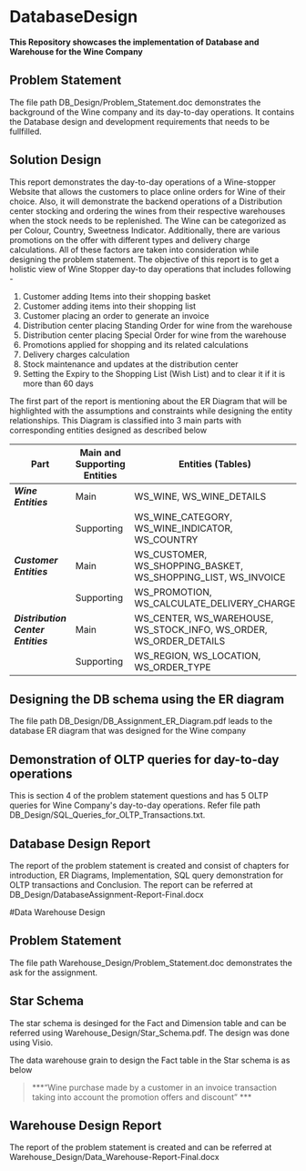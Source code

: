# DatabaseDesign
**This Repository showcases the implementation of Database and Warehouse for the Wine Company**

## Problem Statement 
The file path DB_Design/Problem_Statement.doc demonstrates the background of the Wine company and its day-to-day operations. 
It contains the Database design and development requirements that needs to be fullfilled.

## Solution Design

This report demonstrates the day-to-day operations of a Wine-stopper Website that allows the customers to place online orders for Wine of their choice. Also, it will demonstrate the backend operations of a Distribution center stocking and ordering the wines from their respective warehouses when the stock needs to be replenished.
The Wine can be categorized as per Colour, Country, Sweetness Indicator.  Additionally, there are various promotions on the offer with different types and delivery charge calculations. All of these factors are taken into consideration while designing the problem statement.
The objective of this report is to get a holistic view of Wine Stopper day-to day operations that includes following -
1.	Customer adding Items into their shopping basket
1.	Customer adding items into their shopping list
1.	Customer placing an order to generate an invoice
1.	Distribution center placing Standing Order for wine from the warehouse
1.	Distribution center placing Special Order for wine from the warehouse
1.	Promotions applied for shopping and its related calculations
1.	Delivery charges calculation 
1.	Stock maintenance and updates at the distribution center
1.	Setting the Expiry to the Shopping List (Wish List) and to clear it if it is more than 60 days

The first part of the report is mentioning about the ER Diagram that will be highlighted with the assumptions and constraints while designing the entity relationships.
This Diagram is classified into 3 main parts with corresponding entities designed as described below



| **Part**                         |     **Main and Supporting Entities**                                                | **Entities (Tables)**                                                       |
| ---------------------------- | ---------------------------------------------------- | ------------------------------------------------------------------------- |
| ***Wine Entities***               | Main                                                 | WS\_WINE, WS\_WINE\_DETAILS                                               |
|                              | Supporting                   | WS\_WINE\_CATEGORY, WS\_WINE\_INDICATOR, WS\_COUNTRY |
| ***Customer Entities***           | Main                                                 | WS\_CUSTOMER, WS\_SHOPPING\_BASKET, WS\_SHOPPING\_LIST, WS\_INVOICE       |
|                              | Supporting                   | WS\_PROMOTION, WS\_CALCULATE\_DELIVERY\_CHARGE       |
| ***Distribution Center Entities*** | Main                                                 | WS\_CENTER, WS\_WAREHOUSE, WS\_STOCK\_INFO, WS\_ORDER, WS\_ORDER\_DETAILS |
|                              | Supporting                   | WS\_REGION, WS\_LOCATION, WS\_ORDER\_TYPE            |

## Designing the DB schema using the ER diagram
The file path DB_Design/DB_Assignment_ER_Diagram.pdf leads to the database ER diagram that was designed for the Wine company 

## Demonstration of OLTP queries for day-to-day operations
This is section 4 of the problem statement questions and has 5 OLTP queries for Wine Company's day-to-day operations.
Refer file path DB_Design/SQL_Queries_for_OLTP_Transactions.txt.

## Database Design Report
The report of the problem statement is created and consist of chapters for introduction, ER Diagrams, Implementation, SQL query demonstration for OLTP transactions and Conclusion.
The report can be referred at DB_Design/DatabaseAssignment-Report-Final.docx


#Data Warehouse Design

## Problem Statement 
The file path Warehouse_Design/Problem_Statement.doc demonstrates the ask for the assignment.

## Star Schema
The star schema is desinged for the Fact and Dimension table and can be referred using Warehouse_Design/Star_Schema.pdf.
The design was done using Visio.

The data warehouse grain to design the Fact table in the Star schema is as below

>***“Wine purchase made by a customer in an invoice transaction taking into account the promotion offers and discount” ***


## Warehouse Design Report
The report of the problem statement is created and can be referred at Warehouse_Design/Data_Warehouse-Report-Final.docx
